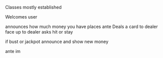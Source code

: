 

Classes mostly established

Welcomes user

announces how much money you have 
places ante
Deals a card to dealer face up to dealer
asks hit or stay

if bust or jackpot announce and show new money

ante im